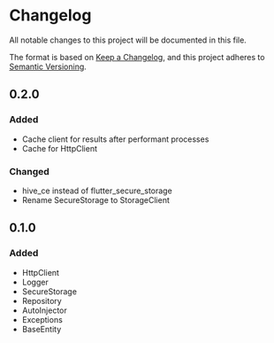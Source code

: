 # Changelog

All notable changes to this project will be documented in this file.

The format is based on [Keep a Changelog](https://keepachangelog.com/en/1.1.0/),
and this project adheres to [Semantic Versioning](https://semver.org/spec/v2.0.0.html).

## 0.2.0

### Added

- Cache client for results after performant processes
- Cache for HttpClient
  
### Changed
- hive_ce instead of flutter_secure_storage 
- Rename SecureStorage to StorageClient


## 0.1.0

### Added

- HttpClient
- Logger
- SecureStorage
- Repository
- AutoInjector
- Exceptions
- BaseEntity
